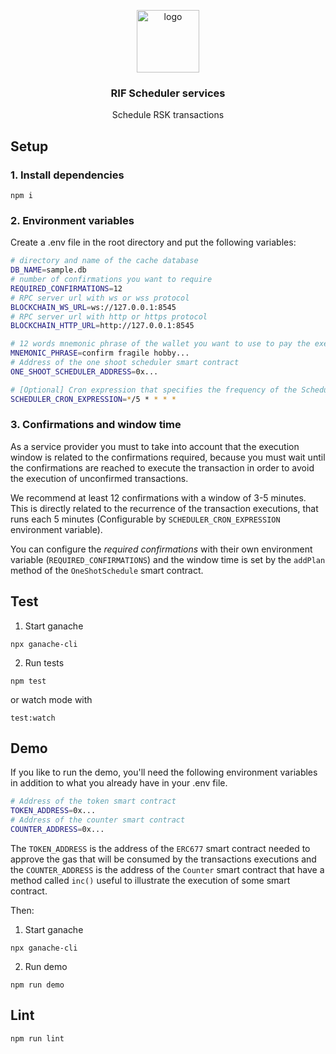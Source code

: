 <p align="middle">
    <img src="https://www.rifos.org/assets/img/logo.svg" alt="logo" height="100" >
</p>
<h3 align="middle">RIF Scheduler services</h3>
<p align="middle">
    Schedule RSK transactions
</p>

## Setup

### 1. Install dependencies

```
npm i
```

### 2. Environment variables

Create a .env file in the root directory and put the following variables:

```bash
# directory and name of the cache database
DB_NAME=sample.db
# number of confirmations you want to require
REQUIRED_CONFIRMATIONS=12
# RPC server url with ws or wss protocol
BLOCKCHAIN_WS_URL=ws://127.0.0.1:8545 
# RPC server url with http or https protocol
BLOCKCHAIN_HTTP_URL=http://127.0.0.1:8545

# 12 words mnemonic phrase of the wallet you want to use to pay the executions
MNEMONIC_PHRASE=confirm fragile hobby...
# Address of the one shoot scheduler smart contract
ONE_SHOOT_SCHEDULER_ADDRESS=0x...

# [Optional] Cron expression that specifies the frequency of the Scheduler execution. Default: each 5 minutes.
SCHEDULER_CRON_EXPRESSION=*/5 * * * *
```

### 3. Confirmations and window time

As a service provider you must to take into account that the execution window is related to the confirmations required, because you must wait until the confirmations are reached to execute the transaction in order to avoid the execution of unconfirmed transactions.

We recommend at least 12 confirmations with a window of 3-5 minutes. This is directly related to the recurrence of the transaction executions, that runs each 5 minutes (Configurable by `SCHEDULER_CRON_EXPRESSION` environment variable).  

You can configure the *required confirmations* with their own environment variable (`REQUIRED_CONFIRMATIONS`) and the window time is set by the `addPlan` method of the `OneShotSchedule` smart contract.

## Test

1. Start ganache

  ```
  npx ganache-cli
  ```

2. Run tests

  ```
  npm test
  ```

  or watch mode with

  ```
  test:watch
  ```

## Demo

If you like to run the demo, you'll need the following environment variables in addition to what you already have in your .env file.

```bash
# Address of the token smart contract
TOKEN_ADDRESS=0x...
# Address of the counter smart contract
COUNTER_ADDRESS=0x...
```

The `TOKEN_ADDRESS` is the address of the `ERC677` smart contract needed to approve the gas that will be consumed by the transactions executions and the `COUNTER_ADDRESS` is the address of the `Counter` smart contract that have a method called `inc()` useful to illustrate the execution of some smart contract.

Then:
1. Start ganache

  ```
  npx ganache-cli
  ```

2. Run demo

  ```
  npm run demo
  ```

## Lint

```
npm run lint
```